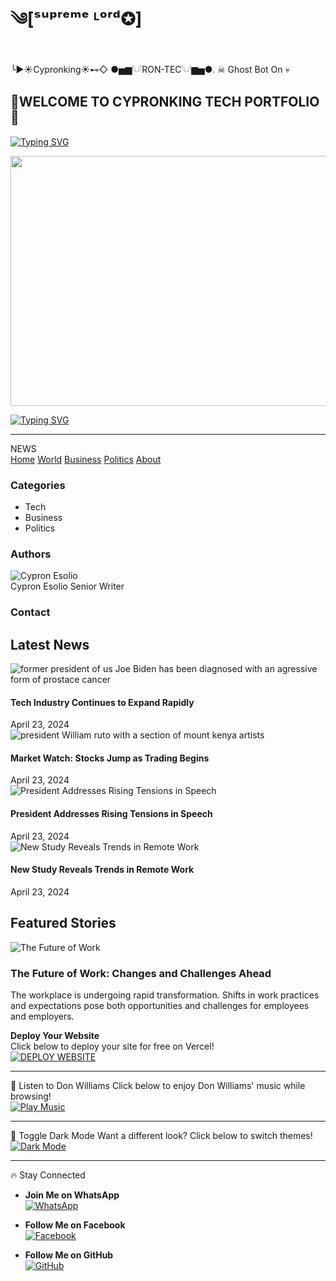 #   ༄[ˢᵘᵖʳᵉᵐᵉ ᴸᵒʳᵈ✪]
╰►☀Cypronking☀⊷◇ 
●▅▆𓆩𓆪RON-TEC𓆩𓆪▆▅●.
 ☠ Ghost Bot On 💀
## 🌟WELCOME TO CYPRONKING TECH PORTFOLIO🌟

[![Typing SVG](https://readme-typing-svg.herokuapp.com?font=Rockstar-ExtraBold&size=30&pause=1000&color=red&center=true&vCenter=true&width=815&height=60&lines=🩸⃟+✚+✚+✚+✚+✚+✚+✚+✚+✚+✚+✜+✜+✚+✚+✚+✚)](https://git.io/typing-svg) 

<p align="center">
<img src="https://files.catbox.moe/gl24xq.png" width="900" height="400" />
</p>

[![Typing SVG](https://readme-typing-svg.herokuapp.com?font=Rockstar-ExtraBold&size=30&pause=1000&color=red&center=true&vCenter=true&width=815&height=60&lines=RON-TECH🩸⃟༑༑+𝗪𝗘𝗕🩸⃟༑༑+𝗖𝗥𝗘𝗔𝗧𝗘𝗗+𝗕𝗬+🩸⃟༑༑CYPRONKING)](https://git.io/typing-svg) 

---
<!DOCTYPE html>
<html lang="en">
<head>
  <meta charset="UTF-8" />
  <meta name="viewport" content="width=device-width,initial-scale=1" />
  
  <meta name="description" content="A modern news platform featuring the latest headlines and in-depth stories." />
  <link href="https://fonts.googleapis.com/css?family=Inter:400,700&display=swap" rel="stylesheet" />
  <link rel="stylesheet" href="styles.css" />
</head>
<body>
  <div class="main-wrapper">
    <aside class="sidebar">
      <div class="logo-row">
        <span class="logo-icon"><i class="fa fa-newspaper"></i></span>
        <span class="logo-title">NEWS</span>
      </div>
      <nav class="sidebar-nav">
        <a href="#">Home</a>
        <a href="#">World</a>
        <a href="#">Business</a>
        <a href="#">Politics</a>
        <a href="#">About</a>
      </nav>
      <div class="sidebar-categories">
        <h3>Categories</h3>
        <ul>
          <li>Tech</li>
          <li>Business</li>
          <li>Politics</li>
        </ul>
      </div>
      <div class="sidebar-authors">
        <h3>Authors</h3>
        <div class="author">
          <img src="https://files.catbox.moe/qlehep.png " alt="Cypron Esolio" />
          <div>
            <span class="Cypron Esolio">Cypron Esolio</span>
            <span class="author-role">Senior Writer</span>
          </div>
        </div>
      </div>
      <div class="sidebar-contact">
        <h3>Contact</h3>
      </div>
    </aside>
    <main class="content">
      <section class="latest-news">
        <h2>Latest News</h2>
        <div class="news-list">
          <div class="news-item">
            <img src=" https://files.catbox.moe/rtw4g8.jpg?auto=format&fit=crop&w=400&q=80" alt=" former president of us Joe Biden has been diagnosed with an agressive form of prostace cancer " />
            <div class="news-info">
              <h4>Tech Industry Continues to Expand Rapidly</h4>
              <span class="news-date">April 23, 2024</span>
            </div>
          </div>
          <div class="news-item">
            <img src=" https://files.catbox.moe/45zz8r.jpg?auto=format&fit=crop&w=400&q=80" alt=" president William ruto with a section of mount kenya artists " />
            <div class="news-info">
              <h4>Market Watch: Stocks Jump as Trading Begins</h4>
              <span class="news-date">April 23, 2024</span>
            </div>
          </div>
          <div class="news-item">
            <img src="https://images.unsplash.com/photo-1519125323398-675f0ddb6308?auto=format&fit=crop&w=400&q=80" alt="President Addresses Rising Tensions in Speech" />
            <div class="news-info">
              <h4>President Addresses Rising Tensions in Speech</h4>
              <span class="news-date">April 23, 2024</span>
            </div>
          </div>
          <div class="news-item">
            <img src="https://images.unsplash.com/photo-1503676382389-4809596d5290?auto=format&fit=crop&w=400&q=80" alt="New Study Reveals Trends in Remote Work" />
            <div class="news-info">
              <h4>New Study Reveals Trends in Remote Work</h4>
              <span class="news-date">April 23, 2024</span>
            </div>
          </div>
        </div>
      </section>
      <section class="featured-story">
        <h2>Featured Stories</h2>
        <div class="featured-card">
          <img src="https://images.unsplash.com/photo-1465101178521-c1a9136a06b3?auto=format&fit=crop&w=800&q=80" alt="The Future of Work" class="featured-img" />
          <div class="featured-text">
            <h3>The Future of Work: Changes and Challenges Ahead</h3>
            <p>
              The workplace is undergoing rapid transformation. Shifts in work practices and expectations pose both opportunities and challenges for employees and employers.
            </p>
          </div>
        </div>
      </section>
    </main>
  </div>
  <link rel="stylesheet" href="https://cdnjs.cloudflare.com/ajax/libs/font-awesome/6.4.2/css/all.min.css" />
</body>
</html>

**Deploy Your Website**  
   Click below to deploy your site for free on Vercel!  
   [![DEPLOY WEBSITE](https://img.shields.io/badge/DEPLOY-FREE-red?style=for-the-badge&logo=vercel)](https://vercel.com)

---

 🎵 Listen to Don Williams
Click below to enjoy Don Williams' music while browsing!  
[![Play Music](https://img.shields.io/badge/🎵-Play%20Music-green?style=for-the-badge)](https://youtu.be/lC5-cNm7HFw)

---
 🌙 Toggle Dark Mode
Want a different look? Click below to switch themes!  
[![Dark Mode](https://img.shields.io/badge/🌙-Dark%20Mode-black?style=for-the-badge)](#)

---

🔥 Stay Connected
- **Join Me on WhatsApp**  
  [![WhatsApp](https://img.shields.io/badge/WhatsApp-Chat-green?style=for-the-badge&logo=whatsapp)](https://wa.me/254111204968)
  
- **Follow Me on Facebook**  
  [![Facebook](https://img.shields.io/badge/Facebook-Profile-blue?style=for-the-badge&logo=facebook)](https://www.facebook.com/profile.php?id=100095314996312)

- **Follow Me on GitHub**  
  [![GitHub](https://img.shields.io/badge/GitHub-Cypronking-black?style=for-the-badge&logo=github)](https://github.com/kenyanbeb)

